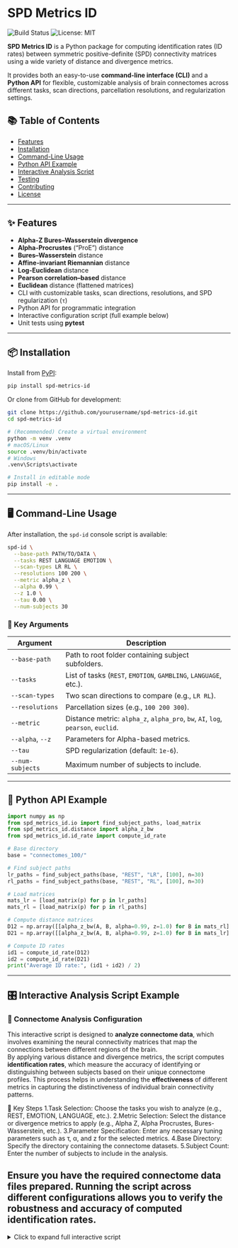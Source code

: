 # SPD Metrics ID

![Build Status](https://img.shields.io/badge/build-passing-brightgreen) ![License: MIT](https://img.shields.io/badge/license-MIT-blue)

**SPD Metrics ID** is a Python package for computing identification rates (ID rates) between symmetric positive-definite (SPD) connectivity matrices using a wide variety of distance and divergence metrics.

It provides both an easy-to-use **command-line interface (CLI)** and a **Python API** for flexible, customizable analysis of brain connectomes across different tasks, scan directions, parcellation resolutions, and regularization settings.

## 📚 Table of Contents
- [Features](#-features)
- [Installation](#-installation)
- [Command-Line Usage](#-command-line-usage)
- [Python API Example](#-python-api-example)
- [Interactive Analysis Script](#-interactive-analysis-script)
- [Testing](#-testing)
- [Contributing](#-contributing)
- [License](#-license)

---

## ✨ Features

- **Alpha-Z Bures–Wasserstein divergence**
- **Alpha-Procrustes** (“ProE”) distance
- **Bures–Wasserstein** distance
- **Affine-invariant Riemannian** distance
- **Log-Euclidean** distance
- **Pearson correlation–based** distance
- **Euclidean** distance (flattened matrices)
- CLI with customizable tasks, scan directions, resolutions, and SPD regularization (`τ`)
- Python API for programmatic integration
- Interactive configuration script (full example below)
- Unit tests using **pytest**

---

## 📦 Installation

Install from [PyPI](https://pypi.org/project/spd-metrics-id/):

```bash
pip install spd-metrics-id

```

Or clone from GitHub for development:

```bash
git clone https://github.com/yourusername/spd-metrics-id.git
cd spd-metrics-id

# (Recommended) Create a virtual environment
python -m venv .venv
# macOS/Linux
source .venv/bin/activate
# Windows
.venv\Scripts\activate

# Install in editable mode
pip install -e .
```

---

## 🖥 Command-Line Usage

After installation, the `spd-id` console script is available:

```bash
spd-id \
  --base-path PATH/TO/DATA \
  --tasks REST LANGUAGE EMOTION \
  --scan-types LR RL \
  --resolutions 100 200 \
  --metric alpha_z \
  --alpha 0.99 \
  --z 1.0 \
  --tau 0.00 \
  --num-subjects 30
```

### 🔑 Key Arguments

| Argument        | Description                                                                      |
|-----------------|----------------------------------------------------------------------------------|
| `--base-path`   | Path to root folder containing subject subfolders.                               |
| `--tasks`       | List of tasks (`REST`, `EMOTION`, `GAMBLING`, `LANGUAGE`, etc.).                 |
| `--scan-types`  | Two scan directions to compare (e.g., `LR RL`).                                  |
| `--resolutions` | Parcellation sizes (e.g., `100 200 300`).                                        |
| `--metric`      | Distance metric: `alpha_z`, `alpha_pro`, `bw`, `AI`, `log`, `pearson`, `euclid`. |
| `--alpha`, `--z`| Parameters for Alpha-based metrics.                                              |
| `--tau`         | SPD regularization (default: `1e-6`).                                            |
| `--num-subjects`| Maximum number of subjects to include.                                           |

---

## 🚀 Python API Example

```python
import numpy as np
from spd_metrics_id.io import find_subject_paths, load_matrix
from spd_metrics_id.distance import alpha_z_bw
from spd_metrics_id.id_rate import compute_id_rate

# Base directory
base = "connectomes_100/"

# Find subject paths
lr_paths = find_subject_paths(base, "REST", "LR", [100], n=30)
rl_paths = find_subject_paths(base, "REST", "RL", [100], n=30)

# Load matrices
mats_lr = [load_matrix(p) for p in lr_paths]
mats_rl = [load_matrix(p) for p in rl_paths]

# Compute distance matrices
D12 = np.array([[alpha_z_bw(A, B, alpha=0.99, z=1.0) for B in mats_rl] for A in mats_lr])
D21 = np.array([[alpha_z_bw(A, B, alpha=0.99, z=1.0) for B in mats_lr] for A in mats_rl])

# Compute ID rates
id1 = compute_id_rate(D12)
id2 = compute_id_rate(D21)
print("Average ID rate:", (id1 + id2) / 2)
```

---

## 🎛 Interactive Analysis Script Example

 ### 🧠 Connectome Analysis Configuration

 This interactive script is designed to **analyze connectome data**, which involves examining the neural connectivity matrices that map the connections between different regions of the brain.  
 By applying various distance and divergence metrics, the script computes **identification rates**, which measure the accuracy of identifying or distinguishing between subjects based on their unique connectome profiles.
 This process helps in understanding the **effectiveness** of different metrics in capturing the distinctiveness of individual brain connectivity patterns.

🔑 Key Steps
1.Task Selection: Choose the tasks you wish to analyze (e.g., REST, EMOTION, LANGUAGE, etc.).
2.Metric Selection: Select the distance or divergence metrics to apply (e.g., Alpha Z, Alpha Procrustes, Bures-Wasserstein, etc.).
3.Parameter Specification: Enter any necessary tuning parameters such as τ, α, and z for the selected metrics.
4.Base Directory: Specify the directory containing the connectome datasets.
5.Subject Count: Enter the number of subjects to include in the analysis.


Ensure you have the required connectome data files prepared. Running the script across different configurations allows you to verify the robustness and accuracy of computed identification rates.
---

<details>
<summary>Click to expand full interactive script</summary>
```python
import numpy as np
import time
import os
import matplotlib.pyplot as plt
import pandas as pd
import seaborn as sns
from spd_metrics_id.io import find_subject_paths, load_matrix
from spd_metrics_id.distance import (
    alpha_z_bw,
    alpha_procrustes,
    bures_wasserstein,
    geodesic_distance,
    log_euclidean_distance,
    pearson_distance,
    euclidean_distance,
)
from spd_metrics_id.id_rate import compute_id_rate

def verbose_print(message):
    print(f"[{time.strftime('%H:%M:%S')}] {message}")
# Start timing the whole process
start_time = time.time()
verbose_print("Starting connectome identification process...")

# Get user configuration
print("\n                                      ===== CONNECTOME ANALYSIS CONFIGURATION =====")
print("This script is designed to analyze connectome data, which involves examining the neural connectivity matrices that map the connections between different regions of the brain. \nBy applying various distance and divergence metrics, the script computes identification rates, which measure the accuracy of identifying between subjects based on their unique connectome profiles. \nThis process helps in understanding the effectiveness of different metrics in capturing the distinctiveness of individual brain connectivity patterns.")
print("To test this script, ensure you have the required connectome data files and run the script with different configurations to verify the accuracy of identification rates.")
print("To proceed, follow these steps: first, select the tasks you wish to analyze; next, choose the distance metrics to apply; then, specify any necessary tuning parameters; \nafter that, select the directory containing the connectome datasets; and finally, enter the number of subjects you want to include in the analysis.")

def multi_choice(prompt, options):
    print(f"\n{prompt}")
    for i, opt in enumerate(options, 1):
        print(f"{i}. {opt}")
    choices = input("Enter choices (comma-separated numbers): ")
    idxs = [int(c.strip())-1 for c in choices.split(',')]
    return [options[i] for i in idxs]

# --- User Selections ---
# 1) Task selection
TASKS = ['REST', 'EMOTION', 'LANGUAGE', 'WM', 'MOTOR', 'RELATIONAL', 'GAMBLING', 'SOCIAL']
selected_tasks = multi_choice("Select tasks to process:", TASKS)

# 2) Distance metrics selection
METRIC_FUNCS = {
    'Alpha Z': alpha_z_bw,
    'Alpha Procrustes': alpha_procrustes,
    'Bures-Wasserstein': bures_wasserstein,
    'AI': geodesic_distance,
    'Log-Euclidean': log_euclidean_distance,
    'Pearson': pearson_distance,
    'Euclidean': euclidean_distance
}
metric_names = list(METRIC_FUNCS.keys())
selected_metrics = multi_choice("Select distance metrics:", metric_names)

# 3) Parameter prompts for metrics
# Prompt for tau for Geodesic/Log-Euclidean
tau_geo_log = None
if any(m in ['AI', 'Log-Euclidean'] for m in selected_metrics):
    tau_input = input("Enter tau values for AI/Log-Euclidean (comma-separated, e.g. 0.01,0.1): ")
    tau_geo_log = [float(t.strip()) for t in tau_input.split(',')]

# Prompt for tau and z for Alpha Z
tau_alpha_z = None
z_alpha_z = None
if 'Alpha Z' in selected_metrics:
    alpha_input = input("Enter alpha value for Alpha Z distance (comma-separated): ")
    alpha_alpha_z = [float(t.strip()) for t in alpha_input.split(',')]
    z_input = input("Enter z exponent values for Alpha Z (comma-separated): ")
    z_alpha_z = [float(z.strip()) for z in z_input.split(',')]

# Prompt for Alpha Procrustes
alpha_pro = None
if 'Alpha Procrustes' in selected_metrics:
    alpha_input = input("Enter alpha values for Alpha Procrustes distance (comma-separated): ")
    alpha_pro = [float(a.strip()) for a in alpha_input.split(',')]

# 4) Base directory and subjects
base_dir = input("Enter base directory for connectome files [connectomes_100/]: ") or "connectomes_100/"
num_subjects = int(input("Enter number of subjects to process (e.g. 30): ") or 30)

# --- Analysis Loop ---
start_time = time.time()
verbose_print("Starting interactive connectome analysis...")
results = []

for task in selected_tasks:
    verbose_print(f"Loading data for task: {task}")
    lr_paths = find_subject_paths(base_dir, task, 'LR', [100], n=num_subjects)
    rl_paths = find_subject_paths(base_dir, task, 'RL', [100], n=num_subjects)
    mats_lr = [load_matrix(p) for p in lr_paths]
    mats_rl = [load_matrix(p) for p in rl_paths]

    for metric in selected_metrics:
        fn = METRIC_FUNCS[metric]
        # Geodesic or Log-Euclidean with tau
        if metric in ['AI', 'Log-Euclidean']:
            for tau in tau_geo_log:
                verbose_print(f"Computing {metric} (tau={tau}) for {task}")
                D12 = np.array([[fn(A, B, tau) for B in mats_rl] for A in mats_lr])
                D21 = np.array([[fn(A, B, tau) for B in mats_lr] for A in mats_rl])
                id12 = compute_id_rate(D12)
                id21 = compute_id_rate(D21)
                accuracy=(id12 + id21) / 2
                results.append({'task': task, 'metric': metric, 'tau': tau, 'param': None, 'id12': id12, 'id21': id21,'accuracy':accuracy})
        # Alpha Z with tau and z
        elif metric == 'Alpha Z':
            for alpha in alpha_alpha_z:
                for z in z_alpha_z:
                    verbose_print(f"Computing Alpha Z (tau={alpha}, z={z}) for {task}")
                    D12 = np.array([[fn(A, B, alpha, z=z) for B in mats_rl] for A in mats_lr])
                    D21 = np.array([[fn(A, B, alpha, z=z) for B in mats_lr] for A in mats_rl])
                    id12 = compute_id_rate(D12)
                    id21 = compute_id_rate(D21)
                    accuracy=(id12 + id21) / 2
                    results.append({'task': task, 'metric': metric, 'alpha': alpha, 'param': z, 'id12': id12, 'id21': id21,'accuracy':accuracy})
        # Alpha Procrustes with alpha
        elif metric == 'Alpha Procrustes':
            for alpha in alpha_pro:
                verbose_print(f"Computing Alpha Procrustes (alpha={alpha}) for {task}")
                D12 = np.array([[fn(A, B, alpha) for B in mats_rl] for A in mats_lr])
                D21 = np.array([[fn(A, B, alpha) for B in mats_lr] for A in mats_rl])
                id12 = compute_id_rate(D12)
                id21 = compute_id_rate(D21)
                accuracy = (id12 + id21) / 2
                results.append({'task': task, 'metric': metric, 'tau': None, 'param': alpha, 'id12': id12, 'id21': id21,'accuracy':accuracy})
        # Metrics without extra params
        else:
            verbose_print(f"Computing {metric} for {task}")
            D12 = np.array([[fn(A, B) for B in mats_rl] for A in mats_lr])
            D21 = np.array([[fn(A, B) for B in mats_lr] for A in mats_rl])
            id12 = compute_id_rate(D12)
            id21 = compute_id_rate(D21)
            accuracy = (id12 + id21) / 2
            results.append({'task': task, 'metric': metric, 'tau': None, 'param': None, 'id12': id12, 'id21': id21,'accuracy':accuracy})

# Summarize results
df = pd.DataFrame(results)
print("\nIdentification Rates Summary:")
print(df.to_string(index=False))
verbose_print(f"Total runtime: {time.time() - start_time:.2f}s")
```

</details>

```
## Testing

Run the full test suite with `pytest`:

```bash
python -m pytest
```

All divergence functions and the ID-rate calculation are covered by unit tests.

---

## Contributing

1. Fork the repository.  
2. Create a new branch:  
   ```bash
   git checkout -b feature/your-feature
   ```  
3. Write code & tests.  
4. Run `pytest` to verify.  
5. Submit a pull request.

Please adhere to PEP 8 and include new tests for any added functionality.

---

## License

SPDX license identifier: **MIT**  
See the [LICENSE](LICENSE) file for full terms.